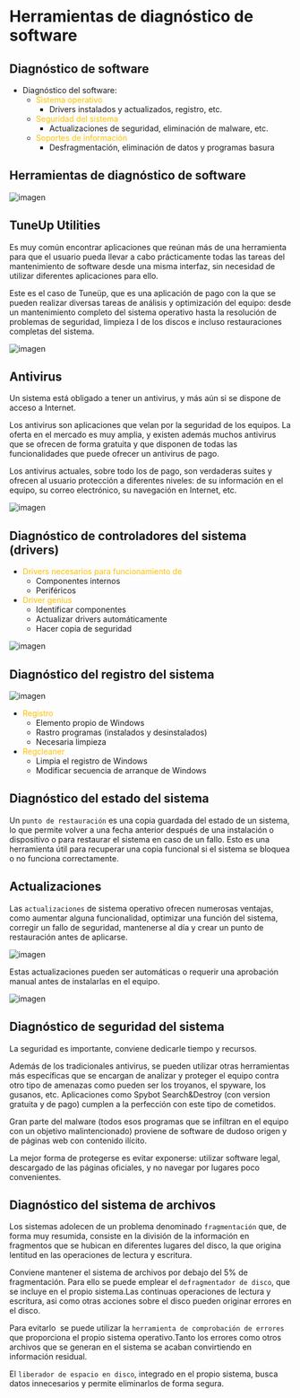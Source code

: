 # Herramientas de diagnóstico de software

## Diagnóstico de software

* Diagnóstico del software:
  * <span style="color:#FFC000">Sistema operativo</span>
    * Drivers instalados y actualizados, registro, etc\.
  * <span style="color:#FFC000">Seguridad del sistema</span>
    * Actualizaciones de seguridad, eliminación de malware, etc\.
  * <span style="color:#FFC000">Soportes de información</span>
    * Desfragmentación, eliminación de datos y programas basura

## Herramientas de diagnóstico de software

![imagen](img/4_Herramientas_de_diagn%C3%B3stico_de_software0.png)

## TuneUp Utilities

Es muy común encontrar aplicaciones que reúnan más de una herramienta para que el usuario pueda llevar a cabo prácticamente todas las tareas del mantenimiento de software desde una misma interfaz, sin necesidad de utilizar diferentes aplicaciones para ello\.

Este es el caso de Tuneüp, que es una aplicación de pago con la que se pueden realizar diversas tareas de análisis y optimización del equipo: desde un mantenimiento completo del sistema operativo hasta la resolución de problemas de seguridad, limpieza I de los discos e incluso restauraciones completas del sistema\.

![imagen](img/4_Herramientas_de_diagn%C3%B3stico_de_software1.png)

## Antivirus

Un sistema está obligado a tener un antivirus, y más aún si se dispone de acceso a Internet\.

Los antivirus son aplicaciones que velan por la seguridad de los equipos\. La oferta en el mercado es muy amplia, y existen además muchos antivirus que se ofrecen de forma gratuita y que disponen de todas las funcionalidades que puede ofrecer un antivirus de pago\.

Los antivirus actuales, sobre todo los de pago, son verdaderas suites y ofrecen al usuario protección a diferentes niveles: de su información en el equipo, su correo electrónico, su navegación en Internet, etc\.

![imagen](img/4_Herramientas_de_diagn%C3%B3stico_de_software2.png)

## Diagnóstico de controladores del sistema (drivers)

* <span style="color:#FFC000">Drivers necesarios para funcionamiento de</span>
  * Componentes internos
  * Periféricos
* <span style="color:#FFC000">Driver genius</span>
  * Identificar componentes
  * Actualizar drivers automáticamente
  * Hacer copia de seguridad

![imagen](img/4_Herramientas_de_diagn%C3%B3stico_de_software3.png)

## Diagnóstico del registro del sistema

![imagen](img/4_Herramientas_de_diagn%C3%B3stico_de_software4.jpg)

* <span style="color:#FFC000">Registro</span>
  * Elemento propio de Windows
  * Rastro programas \(instalados y desinstalados\)
  * Necesaria limpieza
* <span style="color:#FFC000">Regcleaner</span>
  * Limpia el registro de Windows
  * Modificar secuencia de arranque de Windows

## Diagnóstico del estado del sistema

Un ``punto de restauración`` es una copia guardada del estado de un sistema, lo que permite volver a una fecha anterior después de una instalación o dispositivo o para restaurar el sistema en caso de un fallo. Esto es una herramienta útil para recuperar una copia funcional si el sistema se bloquea o no funciona correctamente.

## Actualizaciones

Las ``actualizaciones`` de sistema operativo ofrecen numerosas ventajas, como aumentar alguna funcionalidad, optimizar una función del sistema, corregir un fallo de seguridad, mantenerse al día y crear un punto de restauración antes de aplicarse.

![imagen](img/4_Herramientas_de_diagn%C3%B3stico_de_software5.gif)

Estas actualizaciones pueden ser automáticas o requerir una aprobación manual antes de instalarlas en el equipo.

![imagen](img/4_Herramientas_de_diagn%C3%B3stico_de_software6.jpg)

## Diagnóstico de seguridad del sistema

La seguridad es importante, conviene dedicarle tiempo y recursos\.

Además de los tradicionales antivirus, se pueden utilizar otras herramientas más específicas que se encargan de analizar y proteger el equipo contra otro tipo de amenazas como pueden ser los troyanos, el spyware, los gusanos, etc\. Aplicaciones como Spybot Search&Destroy \(con version gratuita y de pago\) cumplen a la perfección con este tipo de cometidos\.

Gran parte del malware \(todos esos programas que se infiltran en el equipo con un objetivo malintencionado\) proviene de software de dudoso origen y de páginas web con contenido ilícito\.

La mejor forma de protegerse es evitar exponerse: utilizar software legal, descargado de las páginas oficiales, y no navegar por lugares poco convenientes\.

## Diagnóstico del sistema de archivos

Los sistemas adolecen de un problema denominado ``fragmentación`` que, de forma muy resumida, consiste en la división de la información en fragmentos que se hubican en diferentes lugares del disco, la que origina lentitud en las operaciones de lectura y escritura.

Conviene mantener el sistema de archivos por debajo del 5% de fragmentación\. Para ello se puede emplear el ``defragmentador de disco``, que se incluye en el propio sistema\.Las continuas operaciones de lectura y escritura, asi como otras acciones sobre el disco pueden originar errores en el disco.

Para evitarlo  se puede utilizar la ``herramienta de comprobación de errores`` que proporciona el propio sistema operativo\.Tanto los errores como otros archivos que se generan en el sistema se acaban convirtiendo en información residual.

El ``liberador de espacio en disco``, integrado en el propio sistema, busca datos innecesarios y permite eliminarlos de forma segura.
